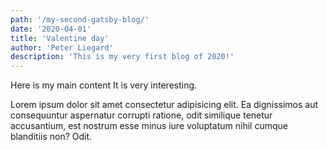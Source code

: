 ```yaml
---
path: '/my-second-gatsby-blog/'
date: '2020-04-01'
title: 'Valentine day'
author: 'Peter Liegard'
description: 'This is my very first blog of 2020!'
---
```


Here is my main content
It is very interesting.

Lorem ipsum dolor sit amet consectetur adipisicing elit. Ea dignissimos
aut consequuntur aspernatur corrupti ratione, odit similique tenetur
accusantium, est nostrum esse minus iure voluptatum nihil cumque
blanditiis non? Odit.